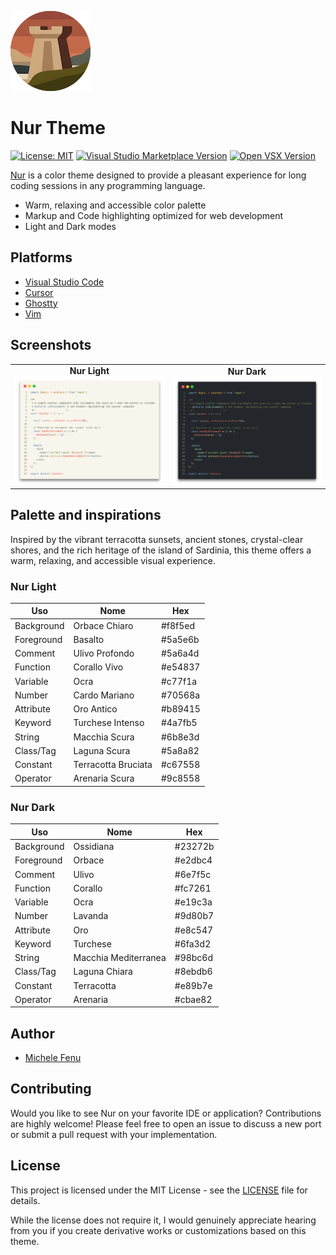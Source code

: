 ![](./images/icon.png)

# Nur Theme

[![License: MIT](https://img.shields.io/badge/License-MIT-blue.svg)](https://opensource.org/licenses/MIT) [![Visual Studio Marketplace Version](https://img.shields.io/visual-studio-marketplace/v/michelefenu.nur-theme-vscode?label=VS%20Marketplace)](https://marketplace.visualstudio.com/items?itemName=michelefenu.nur-theme-vscode) [![Open VSX Version](https://img.shields.io/open-vsx/v/michelefenu/nur-theme-open-vsx?label=Open%20VSX)](https://open-vsx.org/extension/michelefenu/nur-theme-open-vsx)

[Nur](https://nur.fenu.dev) is a color theme designed to provide a pleasant experience for long coding sessions in any programming language.

- Warm, relaxing and accessible color palette
- Markup and Code highlighting optimized for web development
- Light and Dark modes

## Platforms

- [Visual Studio Code](https://marketplace.visualstudio.com/items?itemName=michelefenu.nur-theme-vscode)
- [Cursor](https://open-vsx.org/extension/michelefenu/nur-theme-open-vsx)
- [Ghostty](https://ghostty.org/)
- [Vim](https://www.vim.org/)

## Screenshots

<div align="center">
  <table>
    <tr>
      <td align="center">
        <strong>Nur Light</strong><br>
        <img src="https://raw.githubusercontent.com/michelefenu/nur/main/assets/screenshots/light.png" alt="Nur Light Screenshot">
      </td>
      <td align="center">
        <strong>Nur Dark</strong><br>
        <img src="https://raw.githubusercontent.com/michelefenu/nur/main/assets/screenshots/dark.png" alt="Nur Dark Screenshot">
      </td>
    </tr>
  </table>
</div>

## Palette and inspirations

Inspired by the vibrant terracotta sunsets, ancient stones, crystal-clear shores, and the rich heritage of the island of Sardinia, this theme offers a warm, relaxing, and accessible visual experience.

### Nur Light

| Uso        | Nome                | Hex     |
| ---------- | ------------------- | ------- |
| Background | Orbace Chiaro       | #f8f5ed |
| Foreground | Basalto             | #5a5e6b |
| Comment    | Ulivo Profondo      | #5a6a4d |
| Function   | Corallo Vivo        | #e54837 |
| Variable   | Ocra                | #c77f1a |
| Number     | Cardo Mariano       | #70568a |
| Attribute  | Oro Antico          | #b89415 |
| Keyword    | Turchese Intenso    | #4a7fb5 |
| String     | Macchia Scura       | #6b8e3d |
| Class/Tag  | Laguna Scura        | #5a8a82 |
| Constant   | Terracotta Bruciata | #c67558 |
| Operator   | Arenaria Scura      | #9c8558 |

### Nur Dark

| Uso        | Nome                 | Hex     |
| ---------- | -------------------- | ------- |
| Background | Ossidiana            | #23272b |
| Foreground | Orbace               | #e2dbc4 |
| Comment    | Ulivo                | #6e7f5c |
| Function   | Corallo              | #fc7261 |
| Variable   | Ocra                 | #e19c3a |
| Number     | Lavanda              | #9d80b7 |
| Attribute  | Oro                  | #e8c547 |
| Keyword    | Turchese             | #6fa3d2 |
| String     | Macchia Mediterranea | #98bc6d |
| Class/Tag  | Laguna Chiara        | #8ebdb6 |
| Constant   | Terracotta           | #e89b7e |
| Operator   | Arenaria             | #cbae82 |

## Author

- [Michele Fenu](https://fenu.dev)

## Contributing

Would you like to see Nur on your favorite IDE or application? Contributions are highly welcome! Please feel free to open an issue to discuss a new port or submit a pull request with your implementation.

## License

This project is licensed under the MIT License - see the [LICENSE](LICENSE) file for details.

While the license does not require it, I would genuinely appreciate hearing from you if you create derivative works or customizations based on this theme.
